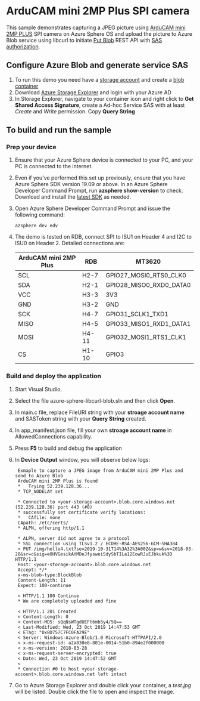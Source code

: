 ﻿# ArduCAM mini 2MP Plus SPI camera 

This sample demonstrates capturing a JPEG picture using [ArduCAM mini 2MP PLUS]() SPI camera on Azure Sphere OS and upload the picture to Azure Blob service using libcurl to initiate [Put Blob](https://docs.microsoft.com/en-us/rest/api/storageservices/put-blob) REST API with [SAS authorization](https://docs.microsoft.com/en-us/rest/api/storageservices/delegate-access-with-shared-access-signature). 

## Configure Azure Blob and generate service SAS

1. To run this demo you need have a [storage account](https://docs.microsoft.com/en-us/azure/storage/common/storage-quickstart-create-account?tabs=azure-portal) and create a [blob container](https://docs.microsoft.com/en-us/azure/storage/blobs/storage-quickstart-blobs-portal)
2. Download [Azure Storage Explorer](https://azure.microsoft.com/en-us/features/storage-explorer/) and login with your Azure AD
3. In Storage Explorer, navigate to your container icon and right click to **Get Shared Access Signature**, create a Ad-hoc Service SAS with at least *Create* and *Write* permission. Copy **Query String**

## To build and run the sample

### Prep your device

1. Ensure that your Azure Sphere device is connected to your PC, and your PC is connected to the internet.
2. Even if you've performed this set up previously, ensure that you have Azure Sphere SDK version 19.09 or above. In an Azure Sphere Developer Command Prompt, run **azsphere show-version** to check. Download and install the [latest SDK](https://aka.ms/AzureSphereSDKDownload) as needed.
3. Open Azure Sphere Developer Command Prompt and issue the following command:

   ```
   azsphere dev edv
   ```
4. The demo is tested on RDB, connect SPI to ISU1 on Header 4 and I2C to ISU0 on Header 2. Detailed connections are:
   
    |  ArduCAM mini 2MP Plus | RDB  | MT3620 |
    |  ----  | ----  | ---- | 
    | SCL  | H2-7 | GPIO27_MOSI0_RTS0_CLK0 |
    | SDA  | H2-1 | GPIO28_MISO0_RXD0_DATA0 | 
    | VCC  | H3-3 | 3V3 |
    | GND  | H3-2 | GND |
    | SCK  | H4-7 | GPIO31_SCLK1_TXD1 |
    | MISO  | H4-5 | GPIO33_MISO1_RXD1_DATA1 |
    | MOSI  | H4-11 | GPIO32_MOSI1_RTS1_CLK1 |
    | CS   | H1-10 | GPIO3 |
  
### Build and deploy the application

1. Start Visual Studio.
2. Select the file azure-sphere-libcurl-blob.sln and then click **Open**. 
3. In main.c file, replace FileURI string with your **stroage account name** and SASToken string with your **Query String** created.
4. In app_manifest.json file, fill your own **stroage account name** in AllowedConnections capability. 
5. Press **F5** to build and debug the application
6. In **Device Output** window, you will observe below logs:
   
   ```
    Exmaple to capture a JPEG image from ArduCAM mini 2MP Plus and send to Azure Blob
    ArduCAM mini 2MP Plus is found
    *   Trying 52.239.128.36...
    * TCP_NODELAY set

    * Connected to <your-storage-account>.blob.core.windows.net (52.239.128.36) port 443 (#0)
    * successfully set certificate verify locations:
    *   CAfile: none
    CApath: /etc/certs/
    * ALPN, offering http/1.1

    * ALPN, server did not agree to a protocol
    * SSL connection using TLSv1.2 / ECDHE-RSA-AES256-GCM-SHA384
    > PUT /img/hello4.txt?se=2019-10-31T14%3A32%3A00Z&sp=w&sv=2018-03-28&sr=c&sig=eOHVGesikAYMDeJfysweiSdySbTILa12EowRJuEJbkuk%3D HTTP/1.1
    Host: <your-storage-account>.blob.core.windows.net
    Accept: */*
    x-ms-blob-type:BlockBlob
    Content-Length: 11
    Expect: 100-continue

    < HTTP/1.1 100 Continue
    * We are completely uploaded and fine

    < HTTP/1.1 201 Created
    < Content-Length: 0
    < Content-MD5: sQqNsWTgdUEFt6mb5y4/5Q==
    < Last-Modified: Wed, 23 Oct 2019 14:47:53 GMT
    < ETag: "0x8D757C7FC0FA29E"
    < Server: Windows-Azure-Blob/1.0 Microsoft-HTTPAPI/2.0
    < x-ms-request-id: a2a830e8-801e-0014-51b0-894e2f000000
    < x-ms-version: 2018-03-28
    < x-ms-request-server-encrypted: true
    < Date: Wed, 23 Oct 2019 14:47:52 GMT
    < 
    * Connection #0 to host <your-storage-account>.blob.core.windows.net left intact
   ```

7. Go to Azure Storage Explorer and double click your container, a *test.jpg* will be listed. Double click the file to open and inspect the image.